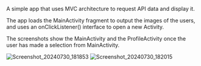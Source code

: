 A simple app that uses MVC architecture to request API data and display it. 

The app loads the MainActivity fragment to output the images of the users,
and uses an onClickListener() interface to open a new Activity. 

The screenshots show the MainActivity and the ProfileActivity once the user has 
made a selection from MainActivity.

![Screenshot_20240730_181853](https://github.com/user-attachments/assets/6c22c1e2-3fe1-4f0f-9693-6b0801e8bdd9)
![Screenshot_20240730_182015](https://github.com/user-attachments/assets/325d89db-1ed6-4c9d-8e2a-05424386fab4)
